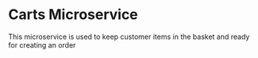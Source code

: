 # Carts Microservice
This microservice is used to keep customer items in the basket and ready for creating an order 